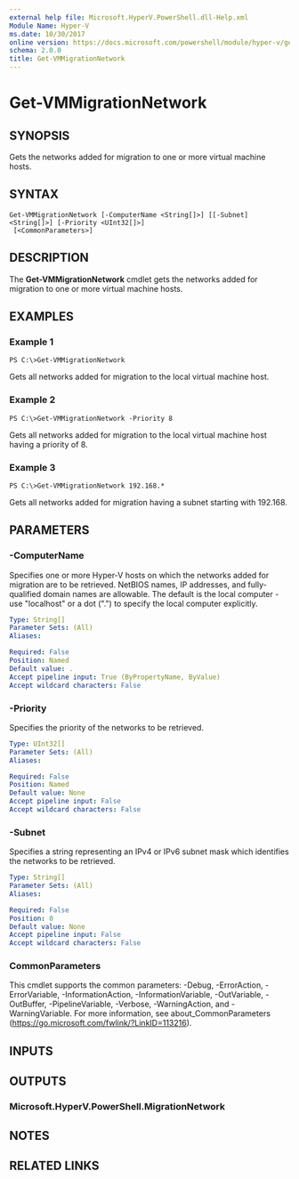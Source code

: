 ```yaml
---
external help file: Microsoft.HyperV.PowerShell.dll-Help.xml
Module Name: Hyper-V
ms.date: 10/30/2017
online version: https://docs.microsoft.com/powershell/module/hyper-v/get-vmmigrationnetwork?view=windowsserver2012r2-ps&wt.mc_id=ps-gethelp
schema: 2.0.0
title: Get-VMMigrationNetwork
---
```


# Get-VMMigrationNetwork

## SYNOPSIS
Gets the networks added for migration to one or more virtual machine hosts.

## SYNTAX

```
Get-VMMigrationNetwork [-ComputerName <String[]>] [[-Subnet] <String[]>] [-Priority <UInt32[]>]
 [<CommonParameters>]
```

## DESCRIPTION
The **Get-VMMigrationNetwork** cmdlet gets the networks added for migration to one or more virtual machine hosts.

## EXAMPLES

### Example 1
```
PS C:\>Get-VMMigrationNetwork
```

Gets all networks added for migration to the local virtual machine host.

### Example 2
```
PS C:\>Get-VMMigrationNetwork -Priority 8
```

Gets all networks added for migration to the local virtual machine host having a priority of 8.

### Example 3
```
PS C:\>Get-VMMigrationNetwork 192.168.*
```

Gets all networks added for migration having a subnet starting with 192.168.

## PARAMETERS

### -ComputerName
Specifies one or more Hyper-V hosts on which the networks added for migration are to be retrieved.
NetBIOS names, IP addresses, and fully-qualified domain names are allowable.
The default is the local computer - use "localhost" or a dot (".") to specify the local computer explicitly.

```yaml
Type: String[]
Parameter Sets: (All)
Aliases: 

Required: False
Position: Named
Default value: .
Accept pipeline input: True (ByPropertyName, ByValue)
Accept wildcard characters: False
```

### -Priority
Specifies the priority of the networks to be retrieved.

```yaml
Type: UInt32[]
Parameter Sets: (All)
Aliases: 

Required: False
Position: Named
Default value: None
Accept pipeline input: False
Accept wildcard characters: False
```

### -Subnet
Specifies a string representing an IPv4 or IPv6 subnet mask which identifies the networks to be retrieved.

```yaml
Type: String[]
Parameter Sets: (All)
Aliases: 

Required: False
Position: 0
Default value: None
Accept pipeline input: False
Accept wildcard characters: False
```

### CommonParameters
This cmdlet supports the common parameters: -Debug, -ErrorAction, -ErrorVariable, -InformationAction, -InformationVariable, -OutVariable, -OutBuffer, -PipelineVariable, -Verbose, -WarningAction, and -WarningVariable. For more information, see about_CommonParameters (https://go.microsoft.com/fwlink/?LinkID=113216).

## INPUTS

## OUTPUTS

### Microsoft.HyperV.PowerShell.MigrationNetwork

## NOTES

## RELATED LINKS

